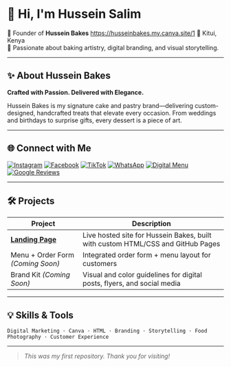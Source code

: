 # 👋 Hi, I'm Hussein Salim

🎂 Founder of **Hussein Bakes** https://husseinbakes.my.canva.site/1
📍 Kitui, Kenya  
🎨 Passionate about baking artistry, digital branding, and visual storytelling.

---

## ✨ About Hussein Bakes

**Crafted with Passion. Delivered with Elegance.**

Hussein Bakes is my signature cake and pastry brand—delivering custom-designed, handcrafted treats that elevate every occasion. From weddings and birthdays to surprise gifts, every dessert is a piece of art.

---

## 🌐 Connect with Me

[![Instagram](https://img.shields.io/badge/Instagram-%23E4405F.svg?&style=for-the-badge&logo=instagram&logoColor=white)](https://instagram.com/husseinbakes)
[![Facebook](https://img.shields.io/badge/Facebook-%231877F2.svg?&style=for-the-badge&logo=facebook&logoColor=white)](https://facebook.com/husseinbakes)
[![TikTok](https://img.shields.io/badge/TikTok-%23000000.svg?&style=for-the-badge&logo=tiktok&logoColor=white)](https://tiktok.com/@husseinbakes)
[![WhatsApp](https://img.shields.io/badge/WhatsApp-%25C4302B.svg?&style=for-the-badge&logo=whatsapp&logoColor=white)](https://wa.me/254710975805)
[![Digital Menu](https://img.shields.io/badge/Menu-Website-blue?style=for-the-badge)](https://husseinbakes.my.canva.site/1)
[![Google Reviews](https://img.shields.io/badge/Google-Reviews-red?style=for-the-badge)](https://g.page/r/CeJ9H8jRYjRGEAE/review)

---

## 🛠 Projects

| Project | Description |
|---------|-------------|
| [**Landing Page**](https://husseinbakes.github.io/husseinbakes/) | Live hosted site for Hussein Bakes, built with custom HTML/CSS and GitHub Pages |
| Menu + Order Form *(Coming Soon)* | Integrated order form + menu layout for customers |
| Brand Kit *(Coming Soon)* | Visual and color guidelines for digital posts, flyers, and social media |

---

## 💡 Skills & Tools

```
Digital Marketing · Canva · HTML · Branding · Storytelling · Food Photography · Customer Experience
```

---

> _This was my first repository. Thank you for visiting!_


